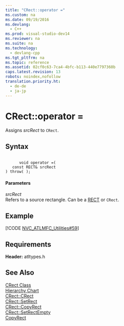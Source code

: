 ```yaml
---
title: "CRect::operator ="
ms.custom: na
ms.date: 09/19/2016
ms.devlang: 
  - C++
ms.prod: visual-studio-dev14
ms.reviewer: na
ms.suite: na
ms.technology: 
  - devlang-cpp
ms.tgt_pltfrm: na
ms.topic: reference
ms.assetid: 02cf0c63-7ca4-4bfc-b113-440e7797360b
caps.latest.revision: 13
robots: noindex,nofollow
translation.priority.ht: 
  - de-de
  - ja-jp
---
```

# CRect::operator =
Assigns *srcRect* to `CRect`.  
  
## Syntax  
  
```  
  
      void operator =(   
   const RECT& srcRect    
) throw( );  
```  
  
#### Parameters  
 *srcRect*  
 Refers to a source rectangle. Can be a [RECT](../vs140/RECT-Structure.md) or `CRect`.  
  
## Example  
 [!CODE [NVC_ATLMFC_Utilities#59](../CodeSnippet/VS_Snippets_Cpp/NVC_ATLMFC_Utilities#59)]  
  
## Requirements  
 **Header:** atltypes.h  
  
## See Also  
 [CRect Class](../vs140/CRect-Class.md)   
 [Hierarchy Chart](../vs140/Hierarchy-Chart.md)   
 [CRect::CRect](../vs140/CRect--CRect.md)   
 [CRect::SetRect](../vs140/CRect--SetRect.md)   
 [CRect::CopyRect](../vs140/CRect--CopyRect.md)   
 [CRect::SetRectEmpty](../vs140/CRect--SetRectEmpty.md)   
 [CopyRect](http://msdn.microsoft.com/library/windows/desktop/dd183481)